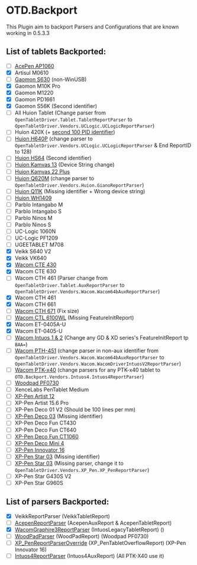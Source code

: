 # OTD.Backport

This Plugin aim to backport Parsers and Configurations that are known working in 0.5.3.3

## List of tablets Backported:

- [ ] [AcePen AP1060](https://github.com/OpenTabletDriver/OpenTabletDriver/pull/1495)
- [x] Artisul M0610
- [ ] [Gaomon S630](https://github.com/OpenTabletDriver/OpenTabletDriver/pull/1458) (non-WinUSB)
- [x] Gaomon M10K Pro
- [x] Gaomon M1220
- [x] Gaomon PD1661
- [x] Gaomon S56K (Second identifier) 
- [ ] All Huion Tablet (Change parser from `OpenTabletDriver.Tablet.TabletReportParser` to `OpenTabletDriver.Vendors.UCLogic.UCLogicReportParser`)
- [ ] Huion 420X (+ [second 100 PID identifier](https://github.com/OpenTabletDriver/OpenTabletDriver/pull/1459))
- [ ] [Huion H640P](https://github.com/OpenTabletDriver/OpenTabletDriver/pull/1034) (change parser to `OpenTabletDriver.Vendors.UCLogic.UCLogicReportParser` & End ReportID to 128)
- [ ] [Huion HS64](https://github.com/OpenTabletDriver/OpenTabletDriver/pull/1364) (Second identifier)
- [ ] [Huion Kamvas 13](https://github.com/OpenTabletDriver/OpenTabletDriver/pull/1453) (Device String change)
- [ ] [Huion Kamvas 22 Plus](https://github.com/OpenTabletDriver/OpenTabletDriver/pull/1340)
- [ ] [Huion Q620M](https://github.com/OpenTabletDriver/OpenTabletDriver/pull/1116) (change parser to `OpenTabletDriver.Vendors.Huion.GianoReportParser`)
- [ ] [Huion Q11K](https://github.com/OpenTabletDriver/OpenTabletDriver/pull/1161) (Missing identifier + Wrong device string)
- [ ] [Huion WH1409](https://github.com/OpenTabletDriver/OpenTabletDriver/pull/1576) 
- [ ] Parblo Intangabo M
- [ ] Parblo Intangabo S
- [ ] Parblo Ninos M
- [ ] Parblo Ninos S
- [ ] UC-Logic 1060N
- [ ] UC-Logic PF1209
- [ ] UGEETABLET M708
- [x] Veikk S640 V2
- [x] Veikk VK640
- [x] [Wacom CTE 430](https://github.com/OpenTabletDriver/OpenTabletDriver/pull/1487)
- [x] Wacom CTE 630
- [ ] Wacom CTH 461 (Parser change from `OpenTabletDriver.Tablet.AuxReportParser` to `OpenTabletDriver.Vendors.Wacom.Wacom64bAuxReportParser`)
- [x] Wacom CTH 461
- [x] Wacom CTH 661
- [ ] [Wacom CTH 671](https://github.com/OpenTabletDriver/OpenTabletDriver/pull/1089) (Fix size)
- [ ] [Wacom CTL 6100WL](https://github.com/OpenTabletDriver/OpenTabletDriver/pull/1306) (Missing FeatureInitReport)
- [x] Wacom ET-0405A-U
- [x] Wacom ET-0405-U
- [ ] [Wacom Intuos 1 & 2](https://github.com/OpenTabletDriver/OpenTabletDriver/pull/1119) (Change any GD & XD series's FeatureInitReport tp `BAA=`)
- [ ] [Wacom PTH-451](https://github.com/OpenTabletDriver/OpenTabletDriver/pull/1107) (change parser in non-aux identifier from `OpenTabletDriver.Vendors.Wacom.Wacom64bAuxReportParser` to `OpenTabletDriver.Vendors.Wacom.WacomDriverIntuosV2ReportParser`)
- [ ] [Wacom PTK-x40](https://github.com/OpenTabletDriver/OpenTabletDriver/pull/1064) (change parsers for any PTK-x40 tablet to `OTD.Backport.Vendors.Intuos4.Intuos4ReportParser`)
- [ ] [Woodpad PF0730](https://github.com/OpenTabletDriver/OpenTabletDriver/pull/1450)
- [ ] XenceLabs PenTablet Medium
- [ ] [XP-Pen Artist 12](https://github.com/OpenTabletDriver/OpenTabletDriver/pull/1416)
- [ ] XP-Pen Artist 15.6 Pro
- [ ] XP-Pen Deco 01 V2 (Should be 100 lines per mm)
- [ ] [XP-Pen Deco 03](https://github.com/OpenTabletDriver/OpenTabletDriver/pull/1365) (Missing identifier)
- [ ] XP-Pen Deco Fun CT430
- [ ] XP-Pen Deco Fun CT640
- [ ] [XP-Pen Deco Fun CT1060](https://github.com/OpenTabletDriver/OpenTabletDriver/pull/1474/files)
- [ ] [XP-Pen Deco Mini 4](https://github.com/OpenTabletDriver/OpenTabletDriver/pull/1373)
- [ ] [XP-Pen Innovator 16](https://github.com/OpenTabletDriver/OpenTabletDriver/pull/1420)
- [ ] [XP-Pen Star 03](https://github.com/OpenTabletDriver/OpenTabletDriver/pull/1365) (Missing identifier)
- [ ] [XP-Pen Star 03](https://github.com/OpenTabletDriver/OpenTabletDriver/pull/1038) (Missing parser, change it to `OpenTabletDriver.Vendors.XP_Pen.XP_PenReportParser`)
- [ ] XP-Pen Star G430S V2
- [ ] XP-Pen Star G960S

## List of parsers Backported:

- [x] VeikkReportParser (VeikkTabletReport)
- [ ] [AcepenReportParser](https://github.com/OpenTabletDriver/OpenTabletDriver/pull/1495) (AcepenAuxReport & AcepenTabletReport)
- [x] [WacomGraphire3ReportParser](https://github.com/OpenTabletDriver/OpenTabletDriver/pull/1487) (IntuosLegacyTabletReport) ()
- [ ] [WoodPadParser](https://github.com/OpenTabletDriver/OpenTabletDriver/pull/1450) (WoodPadReport) (Woodpad PF0730)
- [ ] [XP_PenReportParserOverride](https://github.com/OpenTabletDriver/OpenTabletDriver/pull/1420) (XP_PenTabletOverflowReport) (XP-Pen Innovator 16)
- [ ] [Intuos4ReportParser](https://github.com/OpenTabletDriver/OpenTabletDriver/pull/1064)
(Intuos4AuxReport) (All PTK-X40 use it)